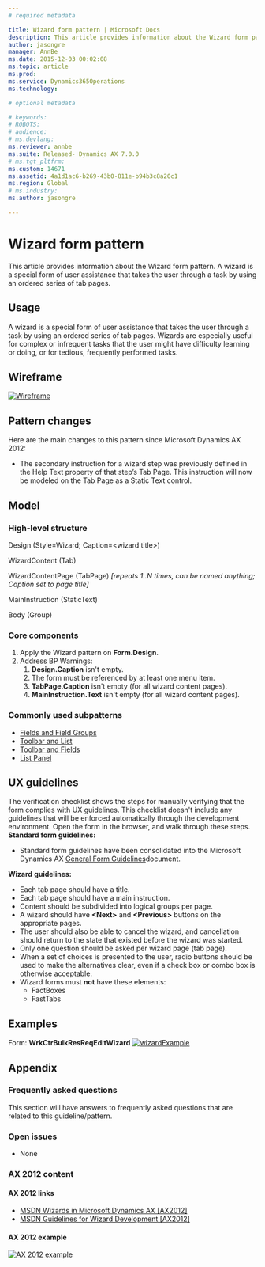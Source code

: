 ```yaml
---
# required metadata

title: Wizard form pattern | Microsoft Docs
description: This article provides information about the Wizard form pattern. A wizard is a special form of user assistance that takes the user through a task by using an ordered series of tab pages.
author: jasongre
manager: AnnBe
ms.date: 2015-12-03 00:02:08
ms.topic: article
ms.prod: 
ms.service: Dynamics365Operations
ms.technology: 

# optional metadata

# keywords: 
# ROBOTS: 
# audience: 
# ms.devlang: 
ms.reviewer: annbe
ms.suite: Released- Dynamics AX 7.0.0
# ms.tgt_pltfrm: 
ms.custom: 14671
ms.assetid: 4a1d1ac6-b269-43b0-811e-b94b3c8a20c1
ms.region: Global
# ms.industry: 
ms.author: jasongre

---
```


# Wizard form pattern

This article provides information about the Wizard form pattern. A wizard is a special form of user assistance that takes the user through a task by using an ordered series of tab pages.

Usage
-----

A wizard is a special form of user assistance that takes the user through a task by using an ordered series of tab pages. Wizards are especially useful for complex or infrequent tasks that the user might have difficulty learning or doing, or for tedious, frequently performed tasks.

## Wireframe
[![Wireframe](./media/wizard1-1024x574.png)](./media/wizard1.png)

## Pattern changes
Here are the main changes to this pattern since Microsoft Dynamics AX 2012:

-   The secondary instruction for a wizard step was previously defined in the Help Text property of that step’s Tab Page. This instruction will now be modeled on the Tab Page as a Static Text control.

## Model
### High-level structure

Design (Style=Wizard; Caption=&lt;wizard title&gt;)

WizardContent (Tab)

WizardContentPage (TabPage) *\[repeats 1..N times, can be named anything; Caption set to page title\]*

MainInstruction (StaticText)

Body (Group)

### Core components

1.  Apply the Wizard pattern on **Form.Design**.
2.  Address BP Warnings:
    1.  **Design.Caption** isn't empty.
    2.  The form must be referenced by at least one menu item.
    3.  **TabPage.Caption** isn't empty (for all wizard content pages).
    4.  **MainInstruction.Text** isn't empty (for all wizard content pages).

### Commonly used subpatterns

-   [Fields and Field Groups](https://docs.microsoft.com/en-us/dynamics365/operations/dev-itpro/user-interface/fields-and-field-groups-subpattern)
-   [Toolbar and List](https://docs.microsoft.com/en-us/dynamics365/operations/dev-itpro/user-interface/toolbar-and-list-subpattern)
-   [Toolbar and Fields](https://docs.microsoft.com/en-us/dynamics365/operations/dev-itpro/user-interface/toolbar-and-fields-subpattern)
-   [List Panel](https://docs.microsoft.com/en-us/dynamics365/operations/dev-itpro/user-interface/list-panel-subpattern)

## UX guidelines
The verification checklist shows the steps for manually verifying that the form complies with UX guidelines. This checklist doesn't include any guidelines that will be enforced automatically through the development environment. Open the form in the browser, and walk through these steps. **Standard form guidelines:**

-   Standard form guidelines have been consolidated into the Microsoft Dynamics AX [General Form Guidelines](https://docs.microsoft.com/en-us/dynamics365/operations/dev-itpro/user-interface/general-form-guidelines)document.

**Wizard** **guidelines:**

-   Each tab page should have a title.
-   Each tab page should have a main instruction.
-   Content should be subdivided into logical groups per page.
-   A wizard should have **&lt;Next&gt;** and **&lt;Previous&gt;** buttons on the appropriate pages.
-   The user should also be able to cancel the wizard, and cancellation should return to the state that existed before the wizard was started.
-   Only one question should be asked per wizard page (tab page).
-   When a set of choices is presented to the user, radio buttons should be used to make the alternatives clear, even if a check box or combo box is otherwise acceptable.
-   Wizard forms must **not** have these elements:
    -   FactBoxes
    -   FastTabs

## Examples
Form: **WrkCtrBulkResReqEditWizard** [![wizardExample](./media/wizardexample.png)](./media/wizardexample.png)[](./media/wizard2.png)

## Appendix
### Frequently asked questions

This section will have answers to frequently asked questions that are related to this guideline/pattern.

### Open issues

-   None

### AX 2012 content

#### AX 2012 links

-   [MSDN Wizards in Microsoft Dynamics AX \[AX2012\]](http://msdn.microsoft.com/en-us/library/aa622644.aspx)
-   [MSDN Guidelines for Wizard Development \[AX2012\]](http://msdn.microsoft.com/EN-US/library/aa853845.aspx)

#### AX 2012 example

[![AX 2012 example](./media/wizard3.png)](./media/wizard3.png)

